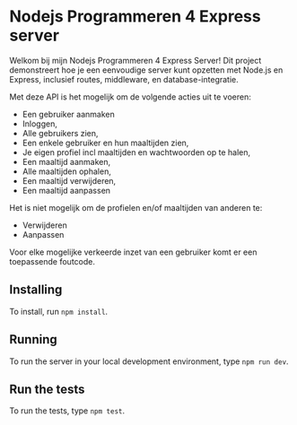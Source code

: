 # Nodejs Programmeren 4 Express server

Welkom bij mijn Nodejs Programmeren 4 Express Server! Dit project demonstreert hoe je een eenvoudige server kunt opzetten met Node.js en Express, inclusief routes, middleware, en database-integratie.

Met deze API is het mogelijk om de volgende acties uit te voeren:

 - Een gebruiker aanmaken
 - Inloggen,
 - Alle gebruikers zien,
 - Een enkele gebruiker en hun maaltijden zien,
 - Je eigen profiel incl maaltijden en wachtwoorden op te halen,
 - Een maaltijd aanmaken,
 - Alle maaltijden ophalen,
 - Een maaltijd verwijderen,
 - Een maaltijd aanpassen

 Het is niet mogelijk om de profielen en/of maaltijden van anderen te:
 - Verwijderen
 - Aanpassen

 Voor elke mogelijke verkeerde inzet van een gebruiker komt er een toepassende foutcode.


## Installing

To install, run `npm install`.

## Running

To run the server in your local development environment, type `npm run dev`.

## Run the tests

To run the tests, type `npm test`.
